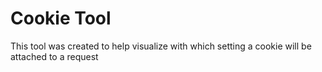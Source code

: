 # Cookie Tool

This tool was created to help visualize with which setting a cookie will be attached to a request